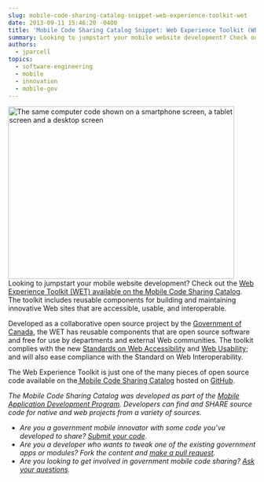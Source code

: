 ```yaml
---
slug: mobile-code-sharing-catalog-snippet-web-experience-toolkit-wet
date: 2013-09-11 15:46:20 -0400
title: 'Mobile Code Sharing Catalog Snippet: Web Experience Toolkit (WET)'
summary: Looking to jumpstart your mobile website development? Check out the Web Experience Toolkit (WET) available on the Mobile Code Sharing Catalog. The toolkit includes reusable components for building and maintaining innovative Web sites that are accessible, usable, and interoperable. Developed as a collaborative open source project by the Government of Canada, the WET has reusable
authors:
  - jparcell
topics:
  - software-engineering
  - mobile
  - innovation
  - mobile-gov
---
```


<p>
  <a href="https://s3.amazonaws.com/digitalgov/_legacy-img/2013/10/codesharing.png"><img class="alignright size-full wp-image-101822" alt="The same computer code shown on a smartphone screen, a tablet screen and a desktop screen" src="https://s3.amazonaws.com/digitalgov/_legacy-img/2013/10/codesharing.png" width="460" height="351" /></a>Looking to jumpstart your mobile website development? Check out the <a href="http://gsa.github.io/Mobile-Code-Catalog/web_html.html#modular">Web Experience Toolkit (WET) available on the Mobile Code Sharing Catalog</a>. The toolkit includes reusable components for building and maintaining innovative Web sites that are accessible, usable, and interoperable.
</p>

<p>
  Developed as a collaborative open source project by the <a href="http://www.tbs-sct.gc.ca/ws-nw/index-eng.asp">Government of Canada</a>, the WET has reusable components that are open source software and free for use by departments and external Web communities. The toolkit complies with the new <a href="http://www.w3.org/TR/WCAG20/">Standards on Web Accessibility</a> and <a href="http://wet-boew.github.io/wet-boew/index-eng.html">Web Usability</a>; and will also ease compliance with the Standard on Web Interoperability.
</p>

<p>
  The Web Experience Toolkit is just one of the many pieces of open source code available on the<a href="http://gsa.github.io/Mobile-Code-Catalog/index.html"> Mobile Code Sharing Catalog</a> hosted on <a href="https://github.com/">GitHub</a>.
</p>

<p>
  <em>The Mobile Code Sharing Catalog was developed as part of the <a title="Mobile Application Development Program" href="https://digital.gov/resources/mobile-application-development-program/">Mobile Application Development Program</a>. Developers can find and SHARE source code for native and web projects from a variety of sources.</em>
</p>

  * _Are you a government mobile innovator with some code you’ve developed to share? [Submit your code](http://gsa.github.io/Mobile-Code-Catalog/form.html)._
  * _Are you a developer who wants to tweak one of the existing government apps or modules? Fork the content and [make a pull request](https://github.com/GSA/Mobile-Code-Catalog/pulls?direction=desc&page=1&sort=created&state=open)._
  * _Are you looking to get involved in government mobile code sharing? [Ask your questions](https://github.com/GSA/Mobile-Code-Catalog/issues?labels=&milestone=&page=1&state=open)._